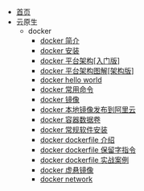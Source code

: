 <!-- docs/_sidebar.md-->
* [首页](README.md)
* 云原生
  * docker 
    * [docker 简介](云原生/docker/1.docker%20简介.md)
    * [docker 安装](云原生/docker/2.docker%20安装.md)
    * [docker 平台架构\[入门版\]](云原生/docker/3.docker%20平台架构%5B入门版%5D.md)
    * [docker 平台架构图解\[架构版\]](云原生/docker/4.docker%20平台架构图解%5B架构版%5D.md)
    * [docker hello world](云原生/docker/5.hello%20world.md)
    * [docker 常用命令](云原生/docker/6.docker%20常用命令.md)
    * [docker 镜像](云原生/docker/7.docker%20镜像.md)
    * [docker 本地镜像发布到阿里云](云原生/docker/8.docker%20本地镜像发布到阿里云.md)
    * [docker 容器数据卷](云原生/docker/9.docker%20容器数据卷.md)
    * [docker 常规软件安装](云原生/docker/10.docker%20常规软件安装.md)
    * [docker dockerfile 介绍](云原生/docker/11.dockerfile%20介绍.md)
    * [docker dockerfile 保留字指令](云原生/docker/12.dockerfile%20保留字指令.md)
    * [docker dockerfile 实战案例](云原生/docker/13.dockerfile%20实战案例.md)
    * [docker 虚悬镜像](云原生/docker/14.docker%20虚悬镜像.md)
    * [docker network](云原生/docker/15.docker%20微服务实战.md)
